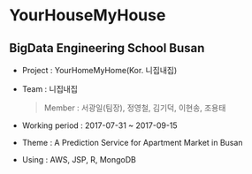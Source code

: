 # YourHouseMyHouse

## BigData Engineering School Busan

 - Project : YourHomeMyHome(Kor. 니집내집)

 - Team : 니집내집
   > Member : 서광일(팀장), 정영철, 김기덕, 이현송, 조용태
 
 - Working period : 2017-07-31 ~ 2017-09-15

 - Theme : A Prediction Service for Apartment Market in Busan

 - Using : AWS, JSP, R, MongoDB
